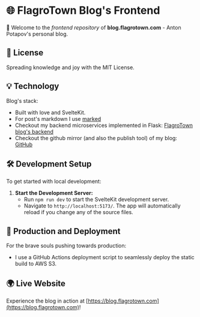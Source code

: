 # 🌐 FlagroTown Blog's Frontend
🚀 Welcome to the *frontend repository* of **blog.flagrotown.com** - Anton Potapov's personal blog.

## 📜 License
Spreading knowledge and joy with the MIT License.

## 💡 Technology
Blog's stack:
- Built with love and SvelteKit.
- For post's markdown I use [marked](https://www.npmjs.com/package/marked)
- Checkout my backend microservices implemented in Flask: [FlagroTown blog's backend](https://github.com/Flagro/flagrotown-blog-backend)
- Checkout the github mirror (and also the publish tool) of my blog: [GitHub](https://github.com/Flagro/flagrotown-blog)

## 🛠️ Development Setup
To get started with local development:
1. **Start the Development Server:**
   - Run `npm run dev` to start the SvelteKit development server.
   - Navigate to `http://localhost:5173/`. The app will automatically reload if you change any of the source files.

## 🌟 Production and Deployment
For the brave souls pushing towards production:
- I use a GitHub Actions deployment script to seamlessly deploy the static build to AWS S3.

## 🌍 Live Website
Experience the blog in action at [https://blog.flagrotown.com](https://blog.flagrotown.com)!
